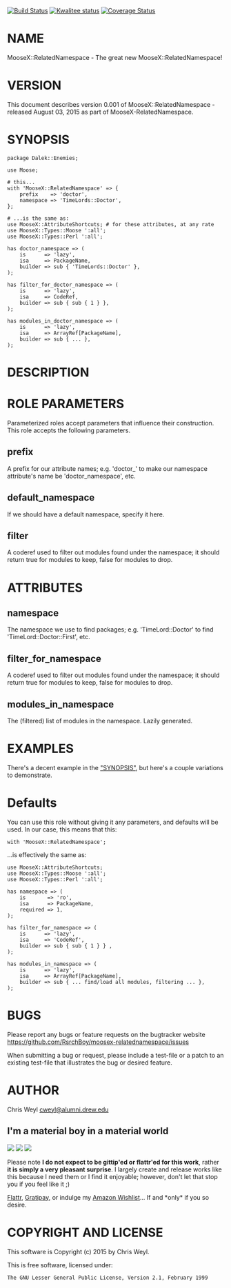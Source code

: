 [![Build Status](https://travis-ci.org/RsrchBoy/moosex-relatednamespace.svg?branch=master)](https://travis-ci.org/RsrchBoy/moosex-relatednamespace)
[![Kwalitee status](http://cpants.cpanauthors.org/dist/MooseX-RelatedNamespace.png)](http://cpants.charsbar.org/dist/overview/MooseX-RelatedNamespace)
[![Coverage Status](https://coveralls.io/repos/RsrchBoy/moosex-relatednamespace/badge.png?branch=master)](https://coveralls.io/r/RsrchBoy/moosex-relatednamespace?branch=master)

# NAME

MooseX::RelatedNamespace - The great new MooseX::RelatedNamespace!

# VERSION

This document describes version 0.001 of MooseX::RelatedNamespace - released August 03, 2015 as part of MooseX-RelatedNamespace.

# SYNOPSIS

    package Dalek::Enemies;

    use Moose;

    # this...
    with 'MooseX::RelatedNamespace' => {
        prefix    => 'doctor',
        namespace => 'TimeLords::Doctor',
    };

    # ...is the same as:
    use MooseX::AttributeShortcuts; # for these attributes, at any rate
    use MooseX::Types::Moose ':all';
    use MooseX::Types::Perl ':all';

    has doctor_namespace => (
        is      => 'lazy',
        isa     => PackageName,
        builder => sub { 'TimeLords::Doctor' },
    );

    has filter_for_doctor_namespace => (
        is      => 'lazy',
        isa     => CodeRef,
        builder => sub { sub { 1 } },
    );

    has modules_in_doctor_namespace => (
        is      => 'lazy',
        isa     => ArrayRef[PackageName],
        builder => sub { ... },
    );

# DESCRIPTION

# ROLE PARAMETERS

Parameterized roles accept parameters that influence their construction.  This role accepts the following parameters.

## prefix

A prefix for our attribute names; e.g. 'doctor\_' to make our namespace
attribute's name be 'doctor\_namespace', etc.

## default\_namespace

If we should have a default namespace, specify it here.

## filter

A coderef used to filter out modules found under the namespace; it should return true for
modules to keep, false for modules to drop.

# ATTRIBUTES

## namespace

The namespace we use to find packages; e.g. 'TimeLord::Doctor' to find
'TimeLord::Doctor::First', etc.

## filter\_for\_namespace

A coderef used to filter out modules found under the namespace; it should return true for
modules to keep, false for modules to drop.

## modules\_in\_namespace

The (filtered) list of modules in the namespace.  Lazily generated.

# EXAMPLES

There's a decent example in the ["SYNOPSIS"](#synopsis), but here's a couple variations to demonstrate.

# Defaults

You can use this role without giving it any parameters, and defaults will be used.  In our case,
this means that this:

    with 'MooseX::RelatedNamespace';

...is effectively the same as:

    use MooseX::AttributeShortcuts;
    use MooseX::Types::Moose ':all';
    use MooseX::Types::Perl ':all';

    has namespace => (
        is       => 'ro',
        isa      => PackageName,
        required => 1,
    );

    has filter_for_namespace => (
        is      => 'lazy',
        isa     => 'CodeRef',
        builder => sub { sub { 1 } } ,
    );

    has modules_in_namespace => (
        is      => 'lazy',
        isa     => ArrayRef[PackageName],
        builder => sub { ... find/load all modules, filtering ... },
    );

# BUGS

Please report any bugs or feature requests on the bugtracker website
https://github.com/RsrchBoy/moosex-relatednamespace/issues

When submitting a bug or request, please include a test-file or a
patch to an existing test-file that illustrates the bug or desired
feature.

# AUTHOR

Chris Weyl <cweyl@alumni.drew.edu>

## I'm a material boy in a material world

<div>
    <a href="https://gratipay.com/RsrchBoy/"><img src="http://img.shields.io/gratipay/RsrchBoy.svg" /></a>
    <a href="http://bit.ly/rsrchboys-wishlist"><img src="http://wps.io/wp-content/uploads/2014/05/amazon_wishlist.resized.png" /></a>
    <a href="https://flattr.com/submit/auto?user_id=RsrchBoy&url=https%3A%2F%2Fgithub.com%2FRsrchBoy%2Fmoosex-relatednamespace&title=RsrchBoy's%20CPAN%20MooseX-RelatedNamespace&tags=%22RsrchBoy's%20MooseX-RelatedNamespace%20in%20the%20CPAN%22"><img src="http://api.flattr.com/button/flattr-badge-large.png" /></a>
</div>

Please note **I do not expect to be gittip'ed or flattr'ed for this work**,
rather **it is simply a very pleasant surprise**. I largely create and release
works like this because I need them or I find it enjoyable; however, don't let
that stop you if you feel like it ;)

[Flattr](https://flattr.com/submit/auto?user_id=RsrchBoy&url=https%3A%2F%2Fgithub.com%2FRsrchBoy%2Fmoosex-relatednamespace&title=RsrchBoy&#x27;s%20CPAN%20MooseX-RelatedNamespace&tags=%22RsrchBoy&#x27;s%20MooseX-RelatedNamespace%20in%20the%20CPAN%22),
[Gratipay](https://gratipay.com/RsrchBoy/), or indulge my
[Amazon Wishlist](http://bit.ly/rsrchboys-wishlist)...  If and \*only\* if you so desire.

# COPYRIGHT AND LICENSE

This software is Copyright (c) 2015 by Chris Weyl.

This is free software, licensed under:

    The GNU Lesser General Public License, Version 2.1, February 1999
